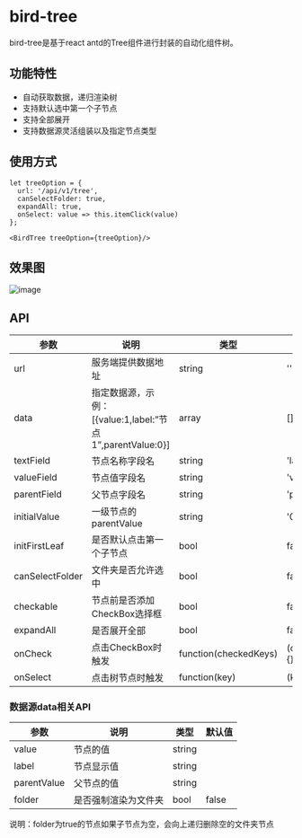 # bird-tree

bird-tree是基于react antd的Tree组件进行封装的自动化组件树。

## 功能特性

- 自动获取数据，递归渲染树
- 支持默认选中第一个子节点
- 支持全部展开
- 支持数据源灵活组装以及指定节点类型

## 使用方式

```
let treeOption = {
  url: '/api/v1/tree',
  canSelectFolder: true,
  expandAll: true,
  onSelect: value => this.itemClick(value)
};

<BirdTree treeOption={treeOption}/>
```
## 效果图

![image](https://raw.githubusercontent.com/liuxx001/bird-front/master/doc/bird-tree.png)

## API

参数 | 说明 | 类型 | 默认值
---|---|---|---
url | 服务端提供数据地址 | string | ''
data | 指定数据源，示例：[{value:1,label:”节点1”,parentValue:0}] | array | []
textField | 节点名称字段名 | string | 'label'
valueField | 节点值字段名 | string | 'value'
parentField | 父节点字段名 | string | 'parentValue'
initialValue | 一级节点的parentValue | string | '0'
initFirstLeaf | 是否默认点击第一个子节点 | bool | false
canSelectFolder | 文件夹是否允许选中 | bool | false
checkable | 节点前是否添加CheckBox选择框 | bool | false
expandAll | 是否展开全部 | bool | false
onCheck | 点击CheckBox时触发 | function(checkedKeys) | (checkedKeys)=>{}
onSelect | 点击树节点时触发 | function(key) | (key)=>{}


### 数据源data相关API

参数 | 说明 | 类型 | 默认值
---|---|---|---
value | 节点的值 | string |
label | 节点显示值 | string |
parentValue | 父节点的值 | string |
folder | 是否强制渲染为文件夹 | bool | false

说明：folder为true的节点如果子节点为空，会向上递归删除空的文件夹节点
